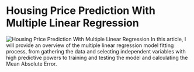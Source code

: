 # Housing Price Prediction With Multiple Linear Regression
![Housing Price Prediction With Multiple Linear Regression](https://kostya.io/static/img/portfolio/Santa-Clara-SFR-Transaction-Locations.png)
In this article, I will provide an overview of the multiple linear regression model fitting process, from gathering the data and selecting independent variables with high predictive powers to training and testing the model and calculating the Mean Absolute Error.
